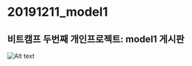 # 20191211_model1
## 비트캠프 두번째 개인프로젝트: model1 게시판

![Alt text](../bitcamp_20191211_model1/메인.png "main")
